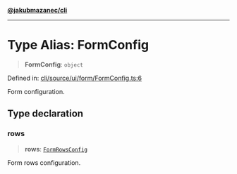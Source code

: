 [**@jakubmazanec/cli**](../README.md)

---

# Type Alias: FormConfig

> **FormConfig**: `object`

Defined in:
[cli/source/ui/form/FormConfig.ts:6](https://github.com/jakubmazanec/tools/blob/b70ba93afff7f67760159378262d2c0b19cfed9e/packages/cli/source/ui/form/FormConfig.ts#L6)

Form configuration.

## Type declaration

### rows

> **rows**: [`FormRowsConfig`](FormRowsConfig.md)

Form rows configuration.
